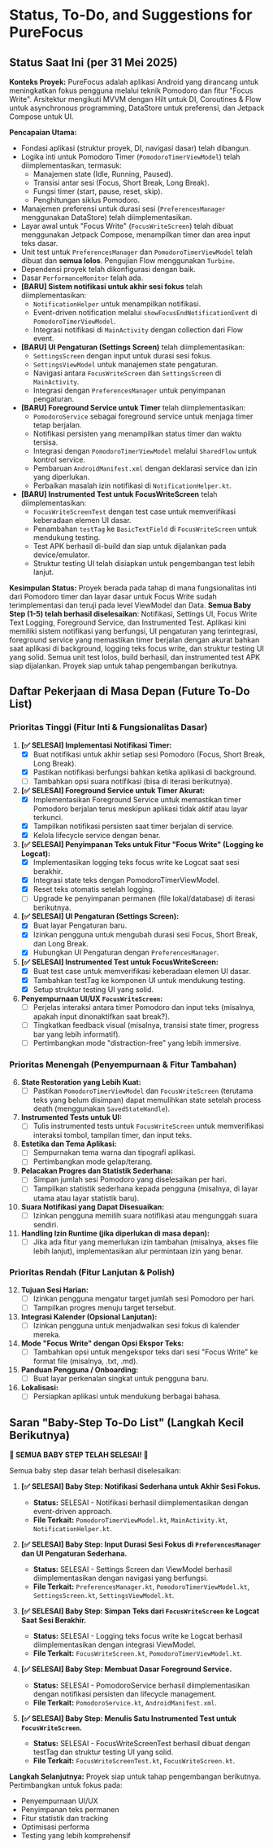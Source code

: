 # Status, To-Do, and Suggestions for PureFocus

## Status Saat Ini (per 31 Mei 2025)

**Konteks Proyek:** PureFocus adalah aplikasi Android yang dirancang untuk meningkatkan fokus pengguna melalui teknik Pomodoro dan fitur "Focus Write". Arsitektur mengikuti MVVM dengan Hilt untuk DI, Coroutines & Flow untuk asynchronous programming, DataStore untuk preferensi, dan Jetpack Compose untuk UI.

**Pencapaian Utama:**
* Fondasi aplikasi (struktur proyek, DI, navigasi dasar) telah dibangun.
* Logika inti untuk Pomodoro Timer (`PomodoroTimerViewModel`) telah diimplementasikan, termasuk:
    * Manajemen state (Idle, Running, Paused).
    * Transisi antar sesi (Focus, Short Break, Long Break).
    * Fungsi timer (start, pause, reset, skip).
    * Penghitungan siklus Pomodoro.
* Manajemen preferensi untuk durasi sesi (`PreferencesManager` menggunakan DataStore) telah diimplementasikan.
* Layar awal untuk "Focus Write" (`FocusWriteScreen`) telah dibuat menggunakan Jetpack Compose, menampilkan timer dan area input teks dasar.
* Unit test untuk `PreferencesManager` dan `PomodoroTimerViewModel` telah dibuat dan **semua lolos**. Pengujian Flow menggunakan `Turbine`.
* Dependensi proyek telah dikonfigurasi dengan baik.
* Dasar `PerformanceMonitor` telah ada.
* **[BARU] Sistem notifikasi untuk akhir sesi fokus** telah diimplementasikan:
    * `NotificationHelper` untuk menampilkan notifikasi.
    * Event-driven notification melalui `showFocusEndNotificationEvent` di `PomodoroTimerViewModel`.
    * Integrasi notifikasi di `MainActivity` dengan collection dari Flow event.
* **[BARU] UI Pengaturan (Settings Screen)** telah diimplementasikan:
    * `SettingsScreen` dengan input untuk durasi sesi fokus.
    * `SettingsViewModel` untuk manajemen state pengaturan.
    * Navigasi antara `FocusWriteScreen` dan `SettingsScreen` di `MainActivity`.
    * Integrasi dengan `PreferencesManager` untuk penyimpanan pengaturan.
* **[BARU] Foreground Service untuk Timer** telah diimplementasikan:
    * `PomodoroService` sebagai foreground service untuk menjaga timer tetap berjalan.
    * Notifikasi persisten yang menampilkan status timer dan waktu tersisa.
    * Integrasi dengan `PomodoroTimerViewModel` melalui `SharedFlow` untuk kontrol service.
    * Pembaruan `AndroidManifest.xml` dengan deklarasi service dan izin yang diperlukan.
    * Perbaikan masalah izin notifikasi di `NotificationHelper.kt`.
* **[BARU] Instrumented Test untuk FocusWriteScreen** telah diimplementasikan:
    * `FocusWriteScreenTest` dengan test case untuk memverifikasi keberadaan elemen UI dasar.
    * Penambahan `testTag` ke `BasicTextField` di `FocusWriteScreen` untuk mendukung testing.
    * Test APK berhasil di-build dan siap untuk dijalankan pada device/emulator.
    * Struktur testing UI telah disiapkan untuk pengembangan test lebih lanjut.

**Kesimpulan Status:**
Proyek berada pada tahap di mana fungsionalitas inti dari Pomodoro timer dan layar dasar untuk Focus Write sudah terimplementasi dan teruji pada level ViewModel dan Data. **Semua Baby Step (1-5) telah berhasil diselesaikan**: Notifikasi, Settings UI, Focus Write Text Logging, Foreground Service, dan Instrumented Test. Aplikasi kini memiliki sistem notifikasi yang berfungsi, UI pengaturan yang terintegrasi, foreground service yang memastikan timer berjalan dengan akurat bahkan saat aplikasi di background, logging teks focus write, dan struktur testing UI yang solid. Semua unit test lolos, build berhasil, dan instrumented test APK siap dijalankan. Proyek siap untuk tahap pengembangan berikutnya.

## Daftar Pekerjaan di Masa Depan (Future To-Do List)

### Prioritas Tinggi (Fitur Inti & Fungsionalitas Dasar)

1.  **[✅ SELESAI] Implementasi Notifikasi Timer:**
    * [x] Buat notifikasi untuk akhir setiap sesi Pomodoro (Focus, Short Break, Long Break).
    * [x] Pastikan notifikasi berfungsi bahkan ketika aplikasi di background.
    * [ ] Tambahkan opsi suara notifikasi (bisa di iterasi berikutnya).
2.  **[✅ SELESAI] Foreground Service untuk Timer Akurat:**
    * [x] Implementasikan Foreground Service untuk memastikan timer Pomodoro berjalan terus meskipun aplikasi tidak aktif atau layar terkunci.
    * [x] Tampilkan notifikasi persisten saat timer berjalan di service.
    * [x] Kelola lifecycle service dengan benar.
3.  **[✅ SELESAI] Penyimpanan Teks untuk Fitur "Focus Write" (Logging ke Logcat):**
    * [x] Implementasikan logging teks focus write ke Logcat saat sesi berakhir.
    * [x] Integrasi state teks dengan PomodoroTimerViewModel.
    * [x] Reset teks otomatis setelah logging.
    * [ ] Upgrade ke penyimpanan permanen (file lokal/database) di iterasi berikutnya.
4.  **[✅ SELESAI] UI Pengaturan (Settings Screen):**
    * [x] Buat layar Pengaturan baru.
    * [x] Izinkan pengguna untuk mengubah durasi sesi Focus, Short Break, dan Long Break.
    * [x] Hubungkan UI Pengaturan dengan `PreferencesManager`.
5.  **[✅ SELESAI] Instrumented Test untuk FocusWriteScreen:**
    * [x] Buat test case untuk memverifikasi keberadaan elemen UI dasar.
    * [x] Tambahkan testTag ke komponen UI untuk mendukung testing.
    * [x] Setup struktur testing UI yang solid.
6.  **Penyempurnaan UI/UX `FocusWriteScreen`:**
    * [ ] Perjelas interaksi antara timer Pomodoro dan input teks (misalnya, apakah input dinonaktifkan saat break?).
    * [ ] Tingkatkan feedback visual (misalnya, transisi state timer, progress bar yang lebih informatif).
    * [ ] Pertimbangkan mode "distraction-free" yang lebih immersive.

### Prioritas Menengah (Penyempurnaan & Fitur Tambahan)

6.  **State Restoration yang Lebih Kuat:**
    * [ ] Pastikan `PomodoroTimerViewModel` dan `FocusWriteScreen` (terutama teks yang belum disimpan) dapat memulihkan state setelah process death (menggunakan `SavedStateHandle`).
7.  **Instrumented Tests untuk UI:**
    * [ ] Tulis instrumented tests untuk `FocusWriteScreen` untuk memverifikasi interaksi tombol, tampilan timer, dan input teks.
8.  **Estetika dan Tema Aplikasi:**
    * [ ] Sempurnakan tema warna dan tipografi aplikasi.
    * [ ] Pertimbangkan mode gelap/terang.
9.  **Pelacakan Progres dan Statistik Sederhana:**
    * [ ] Simpan jumlah sesi Pomodoro yang diselesaikan per hari.
    * [ ] Tampilkan statistik sederhana kepada pengguna (misalnya, di layar utama atau layar statistik baru).
10. **Suara Notifikasi yang Dapat Disesuaikan:**
    * [ ] Izinkan pengguna memilih suara notifikasi atau mengunggah suara sendiri.
11. **Handling Izin Runtime (jika diperlukan di masa depan):**
    * [ ] Jika ada fitur yang memerlukan izin tambahan (misalnya, akses file lebih lanjut), implementasikan alur permintaan izin yang benar.

### Prioritas Rendah (Fitur Lanjutan & Polish)

12. **Tujuan Sesi Harian:**
    * [ ] Izinkan pengguna mengatur target jumlah sesi Pomodoro per hari.
    * [ ] Tampilkan progres menuju target tersebut.
13. **Integrasi Kalender (Opsional Lanjutan):**
    * [ ] Izinkan pengguna untuk menjadwalkan sesi fokus di kalender mereka.
14. **Mode "Focus Write" dengan Opsi Ekspor Teks:**
    * [ ] Tambahkan opsi untuk mengekspor teks dari sesi "Focus Write" ke format file (misalnya, .txt, .md).
15. **Panduan Pengguna / Onboarding:**
    * [ ] Buat layar perkenalan singkat untuk pengguna baru.
16. **Lokalisasi:**
    * [ ] Persiapkan aplikasi untuk mendukung berbagai bahasa.

## Saran "Baby-Step To-Do List" (Langkah Kecil Berikutnya)

**🎉 SEMUA BABY STEP TELAH SELESAI! 🎉**

Semua baby step dasar telah berhasil diselesaikan:

1.  **[✅ SELESAI] Baby Step: Notifikasi Sederhana untuk Akhir Sesi Fokus.**
    * **Status:** SELESAI - Notifikasi berhasil diimplementasikan dengan event-driven approach.
    * **File Terkait:** `PomodoroTimerViewModel.kt`, `MainActivity.kt`, `NotificationHelper.kt`.

2.  **[✅ SELESAI] Baby Step: Input Durasi Sesi Fokus di `PreferencesManager` dan UI Pengaturan Sederhana.**
    * **Status:** SELESAI - Settings Screen dan ViewModel berhasil diimplementasikan dengan navigasi yang berfungsi.
    * **File Terkait:** `PreferencesManager.kt`, `PomodoroTimerViewModel.kt`, `SettingsScreen.kt`, `SettingsViewModel.kt`.

3.  **[✅ SELESAI] Baby Step: Simpan Teks dari `FocusWriteScreen` ke Logcat Saat Sesi Berakhir.**
    * **Status:** SELESAI - Logging teks focus write ke Logcat berhasil diimplementasikan dengan integrasi ViewModel.
    * **File Terkait:** `FocusWriteScreen.kt`, `PomodoroTimerViewModel.kt`.

4.  **[✅ SELESAI] Baby Step: Membuat Dasar Foreground Service.**
    * **Status:** SELESAI - PomodoroService berhasil diimplementasikan dengan notifikasi persisten dan lifecycle management.
    * **File Terkait:** `PomodoroService.kt`, `AndroidManifest.xml`.

5.  **[✅ SELESAI] Baby Step: Menulis Satu Instrumented Test untuk `FocusWriteScreen`.**
    * **Status:** SELESAI - FocusWriteScreenTest berhasil dibuat dengan testTag dan struktur testing UI yang solid.
    * **File Terkait:** `FocusWriteScreenTest.kt`, `FocusWriteScreen.kt`.

**Langkah Selanjutnya:**
Proyek siap untuk tahap pengembangan berikutnya. Pertimbangkan untuk fokus pada:
- Penyempurnaan UI/UX
- Penyimpanan teks permanen
- Fitur statistik dan tracking
- Optimisasi performa
- Testing yang lebih komprehensif